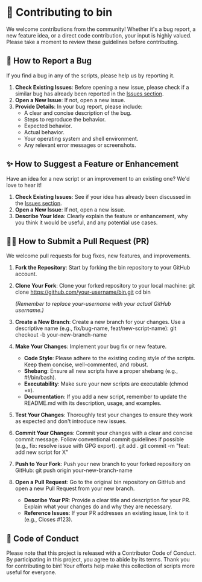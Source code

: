 # **🤝 Contributing to bin**

We welcome contributions from the community\! Whether it's a bug report, a new feature idea, or a direct code contribution, your input is highly valued. Please take a moment to review these guidelines before contributing.

## **🐞 How to Report a Bug**

If you find a bug in any of the scripts, please help us by reporting it.

1. **Check Existing Issues**: Before opening a new issue, please check if a similar bug has already been reported in the [Issues section](https://www.google.com/search?q=https://github.com/your-username/bin/issues).
2. **Open a New Issue**: If not, open a new issue.
3. **Provide Details**: In your bug report, please include:
   * A clear and concise description of the bug.
   * Steps to reproduce the behavior.
   * Expected behavior.
   * Actual behavior.
   * Your operating system and shell environment.
   * Any relevant error messages or screenshots.

## **✨ How to Suggest a Feature or Enhancement**

Have an idea for a new script or an improvement to an existing one? We'd love to hear it\!

1. **Check Existing Issues**: See if your idea has already been discussed in the [Issues section](https://www.google.com/search?q=https://github.com/your-username/bin/issues).
2. **Open a New Issue**: If not, open a new issue.
3. **Describe Your Idea**: Clearly explain the feature or enhancement, why you think it would be useful, and any potential use cases.

## **👨‍💻 How to Submit a Pull Request (PR)**

We welcome pull requests for bug fixes, new features, and improvements.

1. **Fork the Repository**: Start by forking the bin repository to your GitHub account.
2. **Clone Your Fork**: Clone your forked repository to your local machine:
   git clone https://github.com/your-username/bin.git
   cd bin

   *(Remember to replace your-username with your actual GitHub username.)*
3. **Create a New Branch**: Create a new branch for your changes. Use a descriptive name (e.g., fix/bug-name, feat/new-script-name):
   git checkout \-b your-new-branch-name

4. **Make Your Changes**: Implement your bug fix or new feature.
   * **Code Style**: Please adhere to the existing coding style of the scripts. Keep them concise, well-commented, and robust.
   * **Shebang**: Ensure all new scripts have a proper shebang (e.g., \#\!/bin/bash).
   * **Executability**: Make sure your new scripts are executable (chmod \+x).
   * **Documentation**: If you add a new script, remember to update the README.md with its description, usage, and examples.
5. **Test Your Changes**: Thoroughly test your changes to ensure they work as expected and don't introduce new issues.
6. **Commit Your Changes**: Commit your changes with a clear and concise commit message. Follow conventional commit guidelines if possible (e.g., fix: resolve issue with GPG export).
   git add .
   git commit \-m "feat: add new script for X"

7. **Push to Your Fork**: Push your new branch to your forked repository on GitHub:
   git push origin your-new-branch-name

8. **Open a Pull Request**: Go to the original bin repository on GitHub and open a new Pull Request from your new branch.
   * **Describe Your PR**: Provide a clear title and description for your PR. Explain what your changes do and why they are necessary.
   * **Reference Issues**: If your PR addresses an existing issue, link to it (e.g., Closes \#123).

## **📝 Code of Conduct**

Please note that this project is released with a Contributor Code of Conduct. By participating in this project, you agree to abide by its terms.
Thank you for contributing to bin\! Your efforts help make this collection of scripts more useful for everyone.

